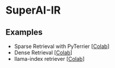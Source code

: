 # SuperAI-IR

## Examples
- Sparse Retrieval with PyTerrier [[Colab](https://colab.research.google.com/github/9meo/SuperAI-IR/blob/main/Workshop_TextRetrieval.ipynb)]
- Dense Retrieval [[Colab](https://colab.research.google.com/github/9meo/SuperAI-IR/blob/main/Dense.ipynb)]
- llama-index retriever [[Colab](https://colab.research.google.com/github/9meo/SuperAI-IR/blob/main/llama-index-retriever.ipynb)]


